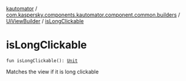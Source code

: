 [kautomator](../../index.md) / [com.kaspersky.components.kautomator.component.common.builders](../index.md) / [UiViewBuilder](index.md) / [isLongClickable](./is-long-clickable.md)

# isLongClickable

`fun isLongClickable(): `[`Unit`](https://kotlinlang.org/api/latest/jvm/stdlib/kotlin/-unit/index.html)

Matches the view if it is long clickable

